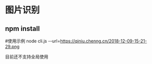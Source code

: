 # 图片识别
## npm install

#使用示例
node cli.js --url=https://qiniu.chenng.cn/2018-12-09-15-21-29.png

目前还不支持全局使用
